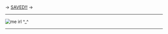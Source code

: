 -> [SAVED!!](https://rentry.co/angelstruck) ->

***
![me irl ^_^](https://cdn.discordapp.com/attachments/852782813186490408/1107168712307511306/9B62B3C0-AF84-4C5D-9235-47280B08DAD7.jpg)

***
